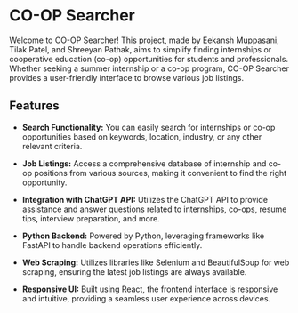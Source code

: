 # CO-OP Searcher

Welcome to CO-OP Searcher! This project, made by Eekansh Muppasani, Tilak Patel, and Shreeyan Pathak, aims to simplify finding internships or cooperative education (co-op) opportunities for students and professionals. Whether seeking a summer internship or a co-op program, CO-OP Searcher provides a user-friendly interface to browse various job listings. 

## Features

- **Search Functionality:** You can easily search for internships or co-op opportunities based on keywords, location, industry, or any other relevant criteria.
  
- **Job Listings:** Access a comprehensive database of internship and co-op positions from various sources, making it convenient to find the right opportunity.

- **Integration with ChatGPT API:** Utilizes the ChatGPT API to provide assistance and answer questions related to internships, co-ops, resume tips, interview preparation, and more.

- **Python Backend:** Powered by Python, leveraging frameworks like FastAPI to handle backend operations efficiently.

- **Web Scraping:** Utilizes libraries like Selenium and BeautifulSoup for web scraping, ensuring the latest job listings are always available.

- **Responsive UI:** Built using React, the frontend interface is responsive and intuitive, providing a seamless user experience across devices.
